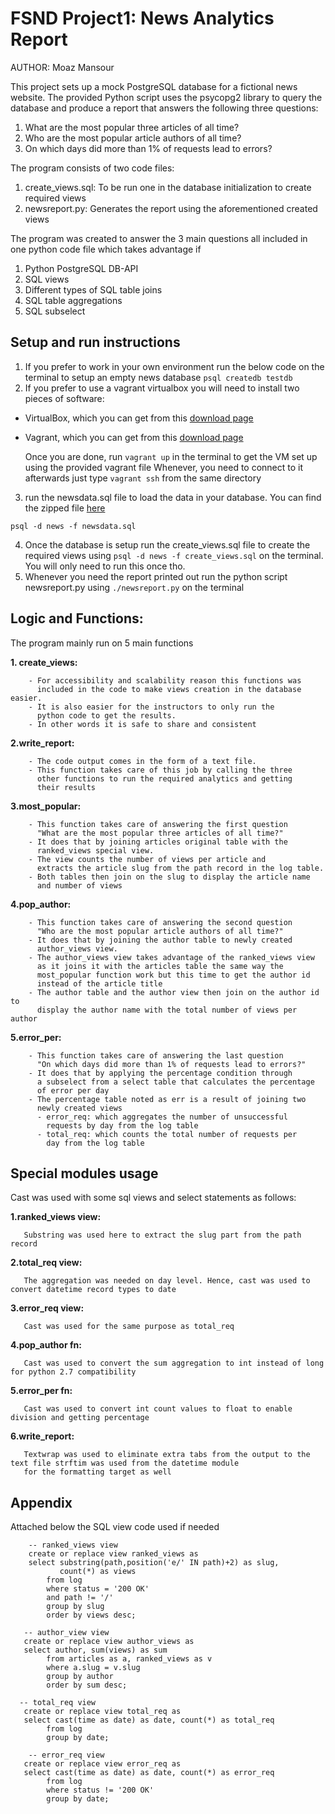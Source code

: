 # FSND Project1: News Analytics Report

AUTHOR: Moaz Mansour

This project sets up a mock PostgreSQL database for a fictional news website.
The provided Python script uses the psycopg2 library to query the database and
produce a report that answers the following three questions:

1. What are the most popular three articles of all time?
2. Who are the most popular article authors of all time?
3. On which days did more than 1% of requests lead to errors?

The program consists of two code files:
1. create_views.sql:
  To be run one in the database initialization to create required views
2. newsreport.py:
  Generates the report using the aforementioned created views

The program was created to answer the 3 main questions all included
in one python code file which takes advantage if
1. Python PostgreSQL DB-API
2. SQL views
3. Different types of SQL table joins
4. SQL table aggregations
5. SQL subselect

## Setup and run instructions ##
1. If you prefer to work in your own environment run the below code on the terminal
to setup an empty news database `psql createdb testdb`
2. If you prefer to use a vagrant virtualbox you will need to install two pieces of software:
  - VirtualBox, which you can get from this [download page](https://www.virtualbox.org/wiki/Downloads)
  - Vagrant, which you can get from this [download page](https://www.vagrantup.com/downloads.html)

    Once you are done, run `vagrant up` in the terminal to get the VM set up using the provided vagrant file
    Whenever, you need to connect to it afterwards just type `vagrant ssh` from the same directory
3. run the newsdata.sql file to load the data in your database. You can find the zipped file [here](https://d17h27t6h515a5.cloudfront.net/topher/2016/August/57b5f748_newsdata/newsdata.zip)

  `psql -d news -f newsdata.sql`

4. Once the database is setup run the create_views.sql file to create the required views using `psql -d news -f create_views.sql`
   on the terminal. You will only need to run this once tho.
5. Whenever you need the report printed out run the python script newsreport.py using `./newsreport.py` on the terminal

## Logic and Functions: ##

The program mainly run on 5 main functions

__1. create_views:__

        - For accessibility and scalability reason this functions was
          included in the code to make views creation in the database easier.
        - It is also easier for the instructors to only run the
          python code to get the results.
        - In other words it is safe to share and consistent

__2.write_report:__

        - The code output comes in the form of a text file.
        - This function takes care of this job by calling the three
          other functions to run the required analytics and getting
          their results

__3.most_popular:__

        - This function takes care of answering the first question
          "What are the most popular three articles of all time?"
        - It does that by joining articles original table with the
          ranked_views special view.
        - The view counts the number of views per article and
          extracts the article slug from the path record in the log table.
        - Both tables then join on the slug to display the article name
          and number of views

__4.pop_author:__

        - This function takes care of answering the second question
          "Who are the most popular article authors of all time?"
        - It does that by joining the author table to newly created
          author_views view.
        - The author_views view takes advantage of the ranked_views view
          as it joins it with the articles table the same way the
          most_popular function work but this time to get the author id
          instead of the article title
        - The author table and the author view then join on the author id to
          display the author name with the total number of views per author

__5.error_per:__

        - This function takes care of answering the last question
          "On which days did more than 1% of requests lead to errors?"
        - It does that by applying the percentage condition through
          a subselect from a select table that calculates the percentage
          of error per day
        - The percentage table noted as err is a result of joining two
          newly created views
          - error_req: which aggregates the number of unsuccessful
            requests by day from the log table
          - total_req: which counts the total number of requests per
            day from the log table

## Special modules usage ##

Cast was used with some sql views and select statements as follows:

__1.ranked_views view:__

       Substring was used here to extract the slug part from the path record

__2.total_req view:__

       The aggregation was needed on day level. Hence, cast was used to convert datetime record types to date

__3.error_req view:__

       Cast was used for the same purpose as total_req

__4.pop_author fn:__

       Cast was used to convert the sum aggregation to int instead of long for python 2.7 compatibility

__5.error_per fn:__

       Cast was used to convert int count values to float to enable division and getting percentage

__6.write_report:__

       Textwrap was used to eliminate extra tabs from the output to the text file strftim was used from the datetime module
       for the formatting target as well

## Appendix ##
Attached below the SQL view code used if needed

        -- ranked_views view     
        create or replace view ranked_views as
        select substring(path,position('e/' IN path)+2) as slug,
               count(*) as views
            from log
            where status = '200 OK'
            and path != '/'
            group by slug
            order by views desc;

       -- author_view view
       create or replace view author_views as
       select author, sum(views) as sum
            from articles as a, ranked_views as v
            where a.slug = v.slug
            group by author
            order by sum desc;

      -- total_req view      
       create or replace view total_req as
       select cast(time as date) as date, count(*) as total_req
            from log
            group by date;

        -- error_req view
       create or replace view error_req as
       select cast(time as date) as date, count(*) as error_req
            from log
            where status != '200 OK'
            group by date;
